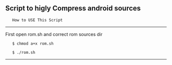 Script to higly Compress android sources
------


       How to USE This Script 
----

First open rom.sh and correct rom sources dir



       $ chmod a+x rom.sh

       $ ./rom.sh


-----



